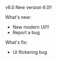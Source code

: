 v6.0
New version 6.0!!

What's new:

- New modern UI!!!
- Report a bug

What's fix:

- UI flickering bug
